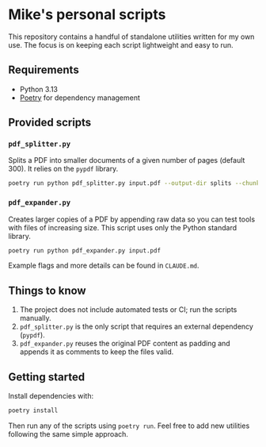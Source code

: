 # Mike's personal scripts

This repository contains a handful of standalone utilities written for my own use. The focus is on keeping each script lightweight and easy to run.

## Requirements
- Python 3.13
- [Poetry](https://python-poetry.org/) for dependency management

## Provided scripts

### `pdf_splitter.py`
Splits a PDF into smaller documents of a given number of pages (default 300). It relies on the `pypdf` library.

```bash
poetry run python pdf_splitter.py input.pdf --output-dir splits --chunk-size 100
```

### `pdf_expander.py`
Creates larger copies of a PDF by appending raw data so you can test tools with files of increasing size. This script uses only the Python standard library.

```bash
poetry run python pdf_expander.py input.pdf
```

Example flags and more details can be found in `CLAUDE.md`.

## Things to know
1. The project does not include automated tests or CI; run the scripts manually.
2. `pdf_splitter.py` is the only script that requires an external dependency (`pypdf`).
3. `pdf_expander.py` reuses the original PDF content as padding and appends it as comments to keep the files valid.

## Getting started
Install dependencies with:

```bash
poetry install
```

Then run any of the scripts using `poetry run`. Feel free to add new utilities following the same simple approach.


